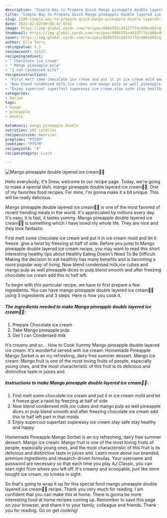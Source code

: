 ```yaml
---
description: "Simple Way to Prepare Quick Mango pineapple double layered ice cream🍦🍦"
title: "Simple Way to Prepare Quick Mango pineapple double layered ice cream🍦🍦"
slug: 1390-simple-way-to-prepare-quick-mango-pineapple-double-layered-ice-cream
date: 2022-02-02T00:46:47.074Z
image: https://img-global.cpcdn.com/recipes/8886555cd433777d/680x482cq70/mango-pineapple-double-layered-ice-cream-recipe-main-photo.jpg
thumbnail: https://img-global.cpcdn.com/recipes/8886555cd433777d/680x482cq70/mango-pineapple-double-layered-ice-cream-recipe-main-photo.jpg
cover: https://img-global.cpcdn.com/recipes/8886555cd433777d/680x482cq70/mango-pineapple-double-layered-ice-cream-recipe-main-photo.jpg
author: Ella Terry
ratingvalue: 4.5
reviewcount: 32115
recipeingredient:
- " Chocolate ice cream"
- " Mango pineapple pulp"
- "1 can Condensed milk"
recipeinstructions:
- "First melt some chocolate ice cream and put it in ice cream mold and let it freeze.give a twist by freezing at half of side"
- "Now blend condensed milk,ice cubes and mango pulp as well pineapple dices or pulp.blend smooth and after freezing chocolate ice cream add this to half left part in that molds"
- "Enjoy supercool superfast supereasy ice cream.stay safe stay healthy and happy"
categories:
- Recipe
tags:
- mango
- pineapple
- double

katakunci: mango pineapple double 
nutrition: 103 calories
recipecuisine: American
preptime: "PT25M"
cooktime: "PT57M"
recipeyield: "4"
recipecategory: Lunch

---
```



![Mango pineapple double layered ice cream🍦🍦](https://img-global.cpcdn.com/recipes/8886555cd433777d/680x482cq70/mango-pineapple-double-layered-ice-cream-recipe-main-photo.jpg)

Hello everybody, it's Drew, welcome to our recipe page. Today, we're going to make a special dish, mango pineapple double layered ice cream🍦🍦. One of my favorites food recipes. For mine, I'm gonna make it a bit unique. This will be really delicious.

Mango pineapple double layered ice cream🍦🍦 is one of the most favored of recent trending meals in the world. It's appreciated by millions every day. It's easy, it is fast, it tastes yummy. Mango pineapple double layered ice cream🍦🍦 is something which I have loved my whole life. They are nice and they look fantastic.

First melt some chocolate ice cream and put it in ice cream mold and let it freeze. give a twist by freezing at half of side. Before you jump to Mango pineapple double layered ice cream recipe, you may want to read this short interesting healthy tips about Healthy Eating Doesn&#39;t Need To Be Difficult. Making the decision to eat healthily has many benefits and is becoming a more popular way of living. Now blend condensed milk,ice cubes and mango pulp as well pineapple dices or pulp.blend smooth and after freezing chocolate ice cream add this to half left.


To begin with this particular recipe, we have to first prepare a few ingredients. You can have mango pineapple double layered ice cream🍦🍦 using 3 ingredients and 3 steps. Here is how you cook it.

<!--inarticleads1-->

##### The ingredients needed to make Mango pineapple double layered ice cream🍦🍦:

1. Prepare  Chocolate ice cream
1. Take  Mango pineapple pulp
1. Get 1 can Condensed milk


It&#39;s creamy and sc… How to Cook Yummy Mango pineapple double layered ice cream. It&#39;s wonderful served with ice cream. Homemade Pineapple Mango Sorbet is an icy refreshing, dairy free summer dessert. Mango ice cream: Mango fruit is one of the most loving fruits of people, especially young ones, and the most characteristic of this fruit is its delicious and distinctive taste in juices and. 

<!--inarticleads2-->

##### Instructions to make Mango pineapple double layered ice cream🍦🍦:

1. First melt some chocolate ice cream and put it in ice cream mold and let it freeze.give a twist by freezing at half of side
1. Now blend condensed milk,ice cubes and mango pulp as well pineapple dices or pulp.blend smooth and after freezing chocolate ice cream add this to half left part in that molds
1. Enjoy supercool superfast supereasy ice cream.stay safe stay healthy and happy


Homemade Pineapple Mango Sorbet is an icy refreshing, dairy free summer dessert. Mango ice cream: Mango fruit is one of the most loving fruits of people, especially young ones, and the most characteristic of this fruit is its delicious and distinctive taste in juices and. Learn more about our branded, premium ingredients and research-driven formulas. Your username and password are necessary so that each time you play AJ Classic, you can start right from where you left off. It&#39;s creamy and scoopable, just like store bought ice cream, no iciness in sight. 

So that's going to wrap it up for this special food mango pineapple double layered ice cream🍦🍦 recipe. Thank you very much for reading. I am confident that you can make this at home. There is gonna be more interesting food at home recipes coming up. Remember to save this page on your browser, and share it to your family, colleague and friends. Thank you for reading. Go on get cooking!
